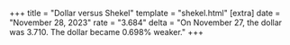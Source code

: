 +++
title = "Dollar versus Shekel"
template = "shekel.html"
[extra]
date = "November 28, 2023"
rate = "3.684"
delta = "On November 27, the dollar was 3.710. The dollar became 0.698% weaker."
+++
